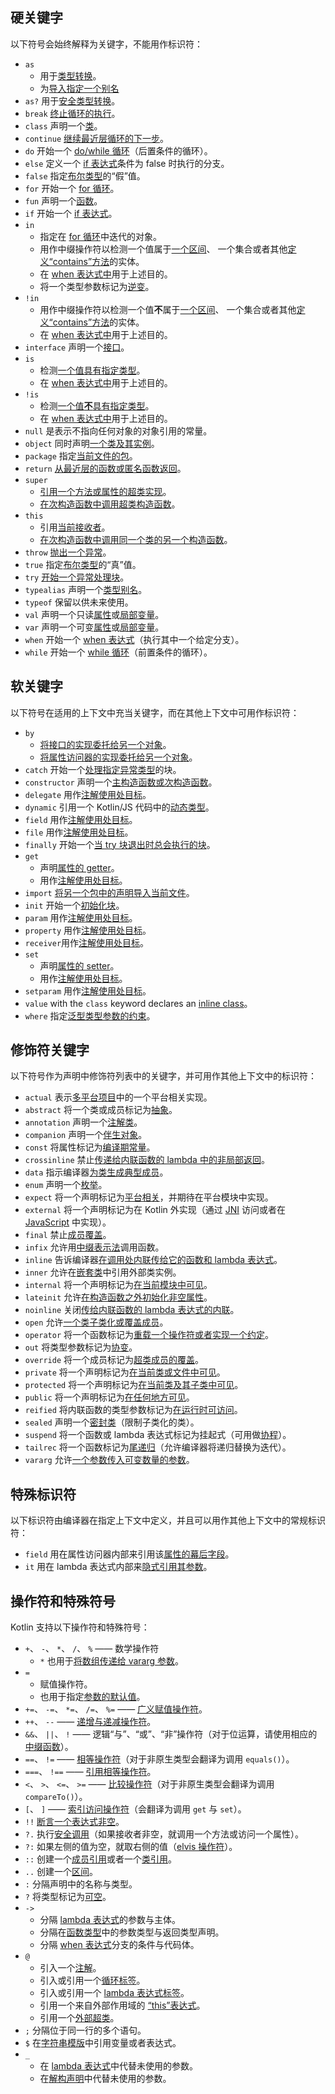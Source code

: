 [//]: # (title: 关键字与操作符)

## 硬关键字

以下符号会始终解释为关键字，不能用作标识符：

 * `as`
   - 用于[类型转换](typecasts.md#不安全的转换操作符)。
   - 为[导入指定一个别名](packages.md#导入)
 * `as?` 用于[安全类型转换](typecasts.md#安全的可空转换操作符)。
 * `break` [终止循环的执行](returns.md)。
 * `class` 声明一个[类](classes.md)。
 * `continue` [继续最近层循环的下一步](returns.md)。
 * `do` 开始一个 [do/while 循环](control-flow.md#while-循环)（后置条件的循环）。
 * `else` 定义一个 [if 表达式](control-flow.md#if-表达式)条件为 false 时执行的分支。
 * `false` 指定[布尔类型](basic-types.md#布尔)的“假”值。
 * `for` 开始一个 [for 循环](control-flow.md#for-循环)。
 * `fun` 声明一个[函数](functions.md)。
 * `if` 开始一个 [if 表达式](control-flow.md#if-表达式)。
 * `in`
   - 指定在 [for 循环](control-flow.md#for-循环)中迭代的对象。
   - 用作中缀操作符以检测一个值属于[一个区间](ranges.md)、
     一个集合或者其他[定义“contains”方法](operator-overloading.md#in-操作符)的实体。
   - 在 [when 表达式中](control-flow.md#when-表达式)用于上述目的。
   - 将一个类型参数标记为[逆变](generics.md#声明处型变)。
 * `!in`
   - 用作中缀操作符以检测一个值**不**属于[一个区间](ranges.md)、
     一个集合或者其他[定义“contains”方法](operator-overloading.md#in-操作符)的实体。
   - 在 [when 表达式中](control-flow.md#when-表达式)用于上述目的。
 * `interface` 声明一个[接口](interfaces.md)。
 * `is`
   - 检测[一个值具有指定类型](typecasts.md#is-与-is-操作符)。
   - 在 [when 表达式中](control-flow.md#when-表达式)用于上述目的。
 * `!is`
   - 检测[一个值**不**具有指定类型](typecasts.md#is-与-is-操作符)。
   - 在 [when 表达式中](control-flow.md#when-表达式)用于上述目的。
 * `null` 是表示不指向任何对象的对象引用的常量。
 * `object` 同时声明[一个类及其实例](object-declarations.md)。
 * `package` 指定[当前文件的包](packages.md)。
 * `return` [从最近层的函数或匿名函数返回](returns.md)。
 * `super`
   - [引用一个方法或属性的超类实现](inheritance.md#调用超类实现)。
   - [在次构造函数中调用超类构造函数](classes.md#继承)。
 * `this`
   - 引用[当前接收者](this-expressions.md)。
   - [在次构造函数中调用同一个类的另一个构造函数](classes.md#构造函数)。
 * `throw` [抛出一个异常](exceptions.md)。
 * `true` 指定[布尔类型](basic-types.md#布尔)的“真”值。
 * `try` [开始一个异常处理块](exceptions.md)。
 * `typealias` 声明一个[类型别名](type-aliases.md)。
 * `typeof` 保留以供未来使用。
 * `val` 声明一个只读[属性](properties.md)或[局部变量](basic-syntax.md#defining-variables)。
 * `var` 声明一个可变[属性](properties.md)或[局部变量](basic-syntax.md#defining-variables)。
 * `when` 开始一个 [when 表达式](control-flow.md#when-表达式)（执行其中一个给定分支）。
 * `while` 开始一个 [while 循环](control-flow.md#while-循环)（前置条件的循环）。

## 软关键字

以下符号在适用的上下文中充当关键字，而在<!--
-->其他上下文中可用作标识符：

 * `by`
   - [将接口的实现委托给另一个对象](delegation.md)。
   - [将属性访问器的实现委托给另一个对象](delegated-properties.md)。
 * `catch` 开始一个[处理指定异常类型](exceptions.md)的块。
 * `constructor` 声明一个[主构造函数或次构造函数](classes.md#构造函数)。
 * `delegate` 用作[注解使用处目标](annotations.md#注解使用处目标)。
 * `dynamic` 引用一个 Kotlin/JS 代码中的[动态类型](dynamic-type.md)。
 * `field` 用作[注解使用处目标](annotations.md#注解使用处目标)。
 * `file` 用作[注解使用处目标](annotations.md#注解使用处目标)。
 * `finally` 开始一个[当 try 块退出时总会执行的块](exceptions.md)。
 * `get`
   - 声明[属性的 getter](properties.md#getters-与-setters)。
   - 用作[注解使用处目标](annotations.md#注解使用处目标)。
 * `import` [将另一个包中的声明导入当前文件](packages.md)。
 * `init` 开始一个[初始化块](classes.md#构造函数)。
 * `param` 用作[注解使用处目标](annotations.md#注解使用处目标)。
 * `property` 用作[注解使用处目标](annotations.md#注解使用处目标)。
 * `receiver`用作[注解使用处目标](annotations.md#注解使用处目标)。
 * `set`
   - 声明[属性的 setter](properties.md#getters-与-setters)。
   - 用作[注解使用处目标](annotations.md#注解使用处目标)。
 * `setparam` 用作[注解使用处目标](annotations.md#注解使用处目标)。
 * `value` with the `class` keyword declares an [inline class](inline-classes.md)。
 * `where` 指定[泛型类型参数的约束](generics.md#上界)。

## 修饰符关键字

以下符号作为声明中修饰符列表中的关键字，并可用作其他上下文中<!--
-->的标识符：

 * `actual` 表示[多平台项目](multiplatform.md)中的一个平台相关实现。
 * `abstract` 将一个类或成员标记为[抽象](classes.md#抽象类)。
 * `annotation` 声明一个[注解类](annotations.md)。
 * `companion` 声明一个[伴生对象](object-declarations.md#伴生对象)。
 * `const` 将属性标记为[编译期常量](properties.md#编译期常量)。
 * `crossinline` 禁止[传递给内联函数的 lambda 中的非局部返回](inline-functions.md#非局部返回)。
 * `data` 指示编译器[为类生成典型成员](data-classes.md)。
 * `enum` 声明一个[枚举](enum-classes.md)。
 * `expect` 将一个声明标记为[平台相关](multiplatform.md)，并期待在平台模块中实现。
 * `external` 将一个声明标记为在 Kotlin 外实现（通过 [JNI](java-interop.md#在-kotlin-中使用-jni) 访问或者在 [JavaScript](js-interop.md#external-修饰符) 中实现）。
 * `final` 禁止[成员覆盖](inheritance.md#覆盖方法)。
 * `infix` 允许用[中缀表示法](functions.md#中缀表示法)调用函数。
 * `inline` 告诉编译器[在调用处内联传给它的函数和 lambda 表达式](inline-functions.md)。
 * `inner` 允许在[嵌套类](nested-classes.md)中引用外部类实例。
 * `internal` 将一个声明标记为[在当前模块中可见](visibility-modifiers.md)。
 * `lateinit` 允许[在构造函数之外初始化非空属性](properties.md#延迟初始化属性与变量)。
 * `noinline` 关闭[传给内联函数的 lambda 表达式的内联](inline-functions.md#禁用内联)。
 * `open` 允许[一个类子类化或覆盖成员](classes.md#继承)。
 * `operator` 将一个函数标记为[重载一个操作符或者实现一个约定](operator-overloading.md)。
 * `out` 将类型参数标记为[协变](generics.md#声明处型变)。
 * `override` 将一个成员标记为[超类成员的覆盖](inheritance.md#覆盖方法)。
 * `private` 将一个声明标记为[在当前类或文件中可见](visibility-modifiers.md)。
 * `protected` 将一个声明标记为[在当前类及其子类中可见](visibility-modifiers.md)。
 * `public` 将一个声明标记为[在任何地方可见](visibility-modifiers.md)。
 * `reified` 将内联函数的类型参数标记为[在运行时可访问](inline-functions.md#具体化的类型参数)。
 * `sealed` 声明一个[密封类](sealed-classes.md)（限制子类化的类）。
 * `suspend` 将一个函数或 lambda 表达式标记为挂起式（可用做[协程](coroutines-overview.md)）。
 * `tailrec` 将一个函数标记为[尾递归](functions.md#尾递归函数)（允许编译器将递归替换为迭代）。
 * `vararg` 允许[一个参数传入可变数量的参数](functions.md#可变数量的参数varargs)。

## 特殊标识符

以下标识符由编译器在指定上下文中定义，并且可以用作其他上下文中的常规<!--
-->标识符：

 * `field` 用在属性访问器内部来引用该[属性的幕后字段](properties.md#幕后字段)。
 * `it` 用在 lambda 表达式内部来[隐式引用其参数](lambdas.md#it单个参数的隐式名称)。

## 操作符和特殊符号

Kotlin 支持以下操作符和特殊符号：

 * `+`、 `-`、 `*`、 `/`、 `%` —— 数学操作符
   - `*` 也用于[将数组传递给 vararg 参数](functions.md#可变数量的参数varargs)。
 * `=`
   - 赋值操作符。
   - 也用于指定[参数的默认值](functions.md#默认参数)。
 * `+=`、 `-=`、 `*=`、 `/=`、 `%=` —— [广义赋值操作符](operator-overloading.md#广义赋值)。
 * `++`、 `--` —— [递增与递减操作符](operator-overloading.md#递增与递减)。
 * `&&`、 `||`、 `!` —— 逻辑“与”、“或”、“非”操作符（对于位运算，请使用相应的[中缀函数](basic-types.md#运算)）。
 * `==`、 `!=` —— [相等操作符](operator-overloading.md#相等与不等操作符)（对于非原生类型会翻译为调用 `equals()`）。
 * `===`、 `!==` —— [引用相等操作符](equality.md#引用相等)。
 * `<`、 `>`、 `<=`、 `>=` —— [比较操作符](operator-overloading.md#比较操作符)（对于非原生类型会翻译为调用 `compareTo()`）。
 * `[`、 `]` —— [索引访问操作符](operator-overloading.md#索引访问操作符)（会翻译为调用 `get` 与 `set`）。
 * `!!` [断言一个表达式非空](null-safety.md#-操作符)。
 * `?.` 执行[安全调用](null-safety.md#安全的调用)（如果接收者非空，就调用一个方法或访问一个属性）。
 * `?:` 如果左侧的值为空，就取右侧的值（[elvis 操作符](null-safety.md#elvis-操作符)）。
 * `::` 创建一个[成员引用](reflection.md#函数引用)或者一个[类引用](reflection.md#类引用)。
 * `..` 创建一个[区间](ranges.md)。
 * `:` 分隔声明中的名称与类型。
 * `?` 将类型标记为[可空](null-safety.md#可空类型与非空类型)。
 * `->`
   - 分隔 [lambda 表达式](lambdas.md#lambda-表达式语法)的参数与主体。
   - 分隔在[函数类型](lambdas.md#函数类型)中的参数类型与返回类型声明。
   - 分隔 [when 表达式](control-flow.md#when-表达式)分支的条件与代码体。
 * `@`
   - 引入一个[注解](annotations.md#用法)。
   - 引入或引用一个[循环标签](returns.md#break-与-continue-标签)。
   - 引入或引用一个 [lambda 表达式标签](returns.md#返回到标签)。
   - 引用一个来自外部作用域的 [“this”表达式](this-expressions.md#限定的-this)。
   - 引用一个[外部超类](inheritance.md#调用超类实现)。
 * `;` 分隔位于同一行的多个语句。
 * `$` 在[字符串模版](basic-types.md#字符串模板)中引用变量或者表达式。
 * `_`
   - 在 [lambda 表达式](lambdas.md#下划线用于未使用的变量)中代替未使用的参数。
   - 在[解构声明](destructuring-declarations.md#下划线用于未使用的变量)中代替未使用的参数。